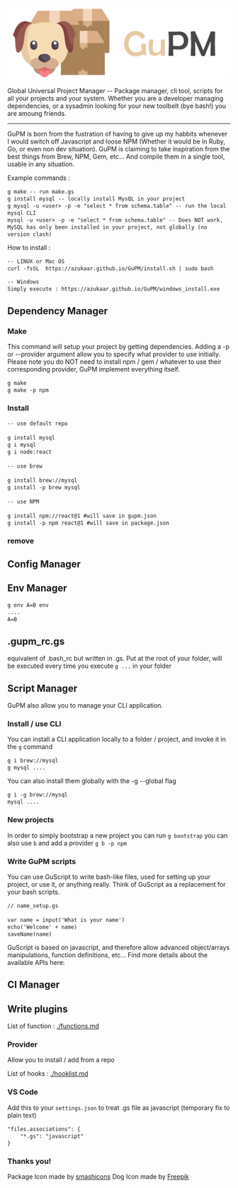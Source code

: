 ![dog](./banner.png)

Global Universal Project Manager -- Package manager, cli tool, scripts for all your projects and your system. Whether you are a developer managing dependencies, or a sysadmin looking for your new toolbelt (bye bash!) you are amoung friends.

---

GuPM is born from the fustration of having to give up my habbits whenever I would switch off Javascript and loose NPM (Whether it would be in Ruby, Go, or even non dev situation). GuPM is claiming to take inspiration from the best things from Brew, NPM, Gem, etc... And compile them in a single tool, usable in any situation.

Example commands :

```
g make -- run make.gs
g install mysql -- locally install MysQL in your project
g mysql -u <user> -p -e "select * from schema.table" -- run the local mysql CLI
mysql -u <user> -p -e "select * from schema.table" -- Does NOT work, MySQL has only been installed in your project, not globally (no version clash)
```

How to install : 

```
-- LINUX or Mac OS
curl -fsSL  https://azukaar.github.io/GuPM/install.sh | sudo bash 
```

```
-- Windows
Simply execute : https://azukaar.github.io/GuPM/windows_install.exe
```

## Dependency Manager

### Make

This command will setup your project by getting dependencies. Adding a -p or --provider argument allow you to specify what provider to use initially.
Please note you do NOT need to install npm / gem / whatever to use their corresponding provider, GuPM implement everything itself.

```
g make
g make -p npm
```

### Install

```
-- use default repo

g install mysql
g i mysql
g i node:react

-- use brew

g install brew://mysql
g install -p brew mysql

-- use NPM

g install npm://react@1 #will save in gupm.json
g install -p npm react@1 #will save in package.json
```

### remove

## Config Manager

## Env Manager

```
g env A=B env
....
A=B
```

## .gupm_rc.gs

equivalent of .bash_rc but written in .gs.
Put at the root of your folder, will be executed every time you execute `g ...` in your folder

## Script Manager

GuPM also allow you to manage your CLI application.

### Install / use CLI

You can install a CLI application locally to a folder / project, and invoke it in the `g` command

```
g i brew://mysql
g mysql ....
```

You can also install them globally with the -g --global flag

```
g i -g brew://mysql
mysql ....
```

### New projects

In order to simply bootstrap a new project you can run `g bootstrap` you can also use `b` and add a provider `g b -p npm`

### Write GuPM scripts

You can use GuScript to write bash-like files, used for setting up your project, or use it, or anything really.
Think of GuScript as a replacement for your bash scripts.

```
// name_setup.gs

var name = input('What is your name')
echo('Welcome' + name)
saveName(name)
```

GuScript is based on javascript, and therefore allow advanced object/arrays manipulations, function definitions, etc...
Find more details about the available APIs here:

## CI Manager

## Write plugins
List of function : [./functions.md](Functions)

### Provider

Allow you to install / add from a repo

List of hooks : [./hooklist.md](Hooklist)

### VS Code 

Add this to your `settings.json` to treat .gs file as javascript (temporary fix to plain text)

```
"files.associations": {
    "*.gs": "javascript"
}
```

### Thanks you!
Package Icon made by [smashicons](https://www.smashicons.com/)
Dog Icon made by [Freepik](https://www.freepik.com/)
